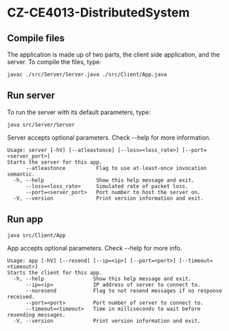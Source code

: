# CZ-CE4013-DistributedSystem

## Compile files
The application is made up of two parts, the client side application, and the server.
To compile the files, type:
```
javac ./src/Server/Server.java ./src/Client/App.java
```

## Run server
To run the server with its default parameters, type:
```
java src/Server/Server
```

Server accepts optional parameters. Check --help for more information.
```
Usage: server [-hV] [--atleastonce] [--loss=<loss_rate>] [--port=<server_port>]
Starts the server for this app.
      --atleastonce          Flag to use at-least-once invocation semantic.
  -h, --help                 Show this help message and exit.
      --loss=<loss_rate>     Simulated rate of packet loss.
      --port=<server_port>   Port number to host the server on.
  -V, --version              Print version information and exit.
```

## Run app
```
java src/Client/App
```
App accepts optional parameters. Check --help for more info.
```
Usage: app [-hV] [--resend] [--ip=<ip>] [--port=<port>] [--timeout=<timeout>]
Starts the client for this app.
  -h, --help                Show this help message and exit.
      --ip=<ip>             IP address of server to connect to.
      --noresend            Flag to not resend messages if no response received.
      --port=<port>         Port number of server to connect to.
      --timeout=<timeout>   Time in milliseconds to wait before resending messages.
  -V, --version             Print version information and exit.
```